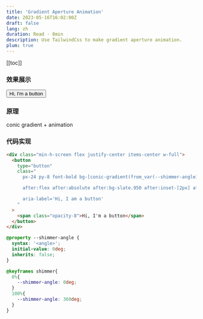 ```yaml
---
title: 'Gradient Aperture Animation'
date: 2023-05-16T16:02:00Z
draft: false
lang: zh
duration: Read · 8min
description: Use TailwindCss to make gradient aperture animation.
plum: true
---
```


[[toc]]

### 效果展示
<div class="flex justify-center items-center">
  <button 
    type="button" 
    class="px-10 py-4 text-1xl font-bold conic animate-shimmer rounded-4 text-white"
  >
    Hi, I'm a button
  </button>
</div>

### 原理
conic gradient + animation

### 代码实现
```html
<div class="min-h-screen flex justify-center items-center w-full">
  <button
    type="button"
    class="
      px-24 py-8 font-bold bg-[conic-gradient(from_var(--shimmer-angle),theme(colors.slate.950)_0%,theme(colors.slate.100)_10%,theme(colors.slate.950)_20%)] animate-[shimmer_2.5s_linear_infinite] rounded-[24px] relative

      after:flex after:absolute after:bg-slate.950 after:inset-[2px] after:rounded-[22px] after:content-[attr(aria-label)] after:items-center after:justify-center

      aria-label='Hi, I am a button'
    "
  >
    <span class="opacity-8">Hi, I'm a button</span>
  </button>
</div>
```

```css
@property --shimmer-angle {
  syntax: '<angle>';
  initial-value: 0deg;
  inherits: false;
}

@keyframes shimmer{
  0%{
    --shimmer-angle: 0deg;
  }
  100%{
    --shimmer-angle: 360deg;
  }
}
```
